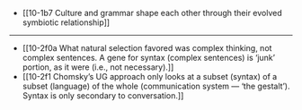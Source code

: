 - [[10-1b7 Culture and grammar shape each other through their evolved symbiotic relationship]]
---
- [[10-2f0a What natural selection favored was complex thinking, not complex sentences. A gene for syntax (complex sentences) is ‘junk’ portion, as it were (i.e., not necessary).]]
- [[10-2f1 Chomsky’s UG approach only looks at a subset (syntax) of a subset (language) of the whole (communication system — ‘the gestalt’). Syntax is only secondary to conversation.]]
